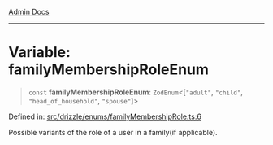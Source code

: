 [Admin Docs](/)

***

# Variable: familyMembershipRoleEnum

> `const` **familyMembershipRoleEnum**: `ZodEnum`\<\[`"adult"`, `"child"`, `"head_of_household"`, `"spouse"`\]\>

Defined in: [src/drizzle/enums/familyMembershipRole.ts:6](https://github.com/gautam-divyanshu/talawa-api/blob/441b833d91882cfef7272c118419933afe47f7b6/src/drizzle/enums/familyMembershipRole.ts#L6)

Possible variants of the role of a user in a family(if applicable).
